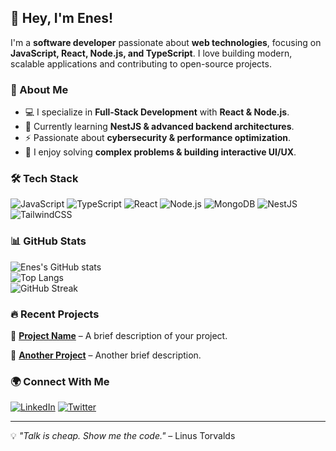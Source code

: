 ## 👋 Hey, I'm Enes!  

I'm a **software developer** passionate about **web technologies**, focusing on **JavaScript, React, Node.js, and TypeScript**. I love building modern, scalable applications and contributing to open-source projects.

### 🚀 About Me  
- 💻 I specialize in **Full-Stack Development** with **React & Node.js**.  
- 🌱 Currently learning **NestJS & advanced backend architectures**.  
- ⚡ Passionate about **cybersecurity & performance optimization**.  
- 🎯 I enjoy solving **complex problems & building interactive UI/UX**.  

### 🛠 Tech Stack  

![JavaScript](https://img.shields.io/badge/JavaScript-F7DF1E?style=for-the-badge&logo=javascript&logoColor=black) ![TypeScript](https://img.shields.io/badge/TypeScript-3178C6?style=for-the-badge&logo=typescript&logoColor=white) ![React](https://img.shields.io/badge/React-20232A?style=for-the-badge&logo=react&logoColor=61DAFB) ![Node.js](https://img.shields.io/badge/Node.js-339933?style=for-the-badge&logo=nodedotjs&logoColor=white) ![MongoDB](https://img.shields.io/badge/MongoDB-47A248?style=for-the-badge&logo=mongodb&logoColor=white) ![NestJS](https://img.shields.io/badge/NestJS-E0234E?style=for-the-badge&logo=nestjs&logoColor=white) ![TailwindCSS](https://img.shields.io/badge/TailwindCSS-06B6D4?style=for-the-badge&logo=tailwindcss&logoColor=white)

### 📊 GitHub Stats  

![Enes's GitHub stats](https://github-readme-stats.vercel.app/api?username=enesgkky&show_icons=true&theme=radical)  
![Top Langs](https://github-readme-stats.vercel.app/api/top-langs/?username=enesgkky&layout=compact&theme=radical)  
![GitHub Streak](https://github-readme-streak-stats.herokuapp.com/?user=enesgkky&theme=radical)  

### 🔥 Recent Projects  

🚀 **[Project Name](https://github.com/enesgkky/project-repo)** – A brief description of your project.

🚀 **[Another Project](https://github.com/enesgkky/project-repo)** – Another brief description.

### 🌍 Connect With Me  
[![LinkedIn](https://img.shields.io/badge/LinkedIn-0A66C2?style=for-the-badge&logo=linkedin&logoColor=white)]([https://linkedin.com/in/your-profile](https://www.linkedin.com/in/enes-g%C3%B6kkaya/))  
[![Twitter](https://img.shields.io/badge/Twitter-1DA1F2?style=for-the-badge&logo=twitter&logoColor=white)](https://twitter.com/enesgkky1)  

---
💡 *"Talk is cheap. Show me the code."* – Linus Torvalds  

